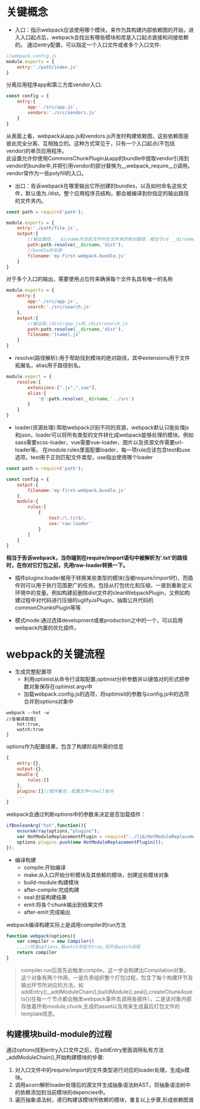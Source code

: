 <!--
 * @Description: 
 * @Author: johe.huang
 * @Date: 2020-07-08 11:34:43
--> 
# 关键概念
- 入口：指示webpack应该使用哪个模块，来作为其构建内部依赖图的开始，进入入口起点后，webpack会找出有哪些模块和库是入口起点直接和间接依赖的。
通过entry配置，可以指定一个入口文件或者多个入口文件:
```javascript
//webpack.config.js
module.exports = {
    entry:'./path/index.js'
}
```
分离应用程序app和第三方库vendor入口:
```javascript
const config = {
    entry:{
        app:'./src/app.js',
        vendors:'./src/vendors.js'
    }
}
```
从表面上看，webpack从app.js和vendors.js开发时构建依赖图，这些依赖图是彼此完全分离、互相独立的。这种方式常见于，只有一个入口起点(不包括vendor)的单页应用程序。  
此设置允许你使用CommonsChunkPlugin从app的bundle中提取vendor引用到vendor的bundle中,并把引用vendor的部分替换为__webpack_require__()调用。  
vendor常作为一些polyfill的入口。


- 出口：告诉webpack在哪里输出它所创建的bundles，以及如何命名这些文件，默认值为./dist。整个应用程序员结构，都会被编译到你指定的输出路径的文件夹内。
```javascript
const path = require('path');

module.exports = {
    entry:'./path/file.js',
    output:{
        //输出路径，__dirname为当前文件所在文件夹的绝对路径，相当于cd __dirname/dist
        path:path.resolve(__dirname,'dist'),
        //bundle的名称
        filename:'my-first-webpack.bundle.js'
    }
}
```
对于多个入口的输出，需要使用占位符来确保每个文件名具有唯一的名称
```javascript
module.exports = {
    entry:{
        app:'./src/app.js',
        search:'./src/search.js'
    },
    output:{
        //输出到./dist/app.js和./dist/search.js
        path:path.resolve(__dirname,'dist'),
        filename:'[name].js'
    }
}

```
- resolve(路径解析):用于帮助找到模块的绝对路径，其中extensions用于文件拓展名，alias用于路径别名。

```javascript
module.export = {
    resolve:{
        extensions:[".js",".vue"],
        alias:{
            '@':path.resolve(__dirname,'../src')
        }
    }
}

```

- loader(资源处理):帮助webpack识别不同的资源，webpack默认只能处理js和json，loader可以将所有类型的文件转化成webpack能够处理的模块。例如sass需要scss-loader、vue需要vue-loader、图片以及资源文件需要url-loader等。
在module.rules里面配置loader，每一项rule应该包含test和use选项，test用于正则匹配文件类型，use指出使用哪个loader
```javascript
const path = require('path');

const config = {
    output:{
        filename:'my-first-webpack.bundle.js'
    },
    module:{
        rules:[
            {
                test:/\.txt$/,
                use:'raw-loader'
            }
        ]
    }
}
```
**相当于告诉webpack，当你碰到在require/import语句中被解析为'.txt'的路径时，在你对它打包之前，先用raw-loader转换一下。**

- 插件plugins:loader被用于转换某些类型的模块(当被require/import时)，而插件则可以用于执行范围更广的任务。包括从打包优化和压缩，一直到重新定义环境中的变量。例如构建前删除dist文件的cleanWebpackPlugin，又例如构建过程中对代码进行压缩的uglifyJsPlugin，抽取公共代码的commonChunksPlugin等等

- 模式mode:通过选择development或者production之中的一个，可以启用webpack内置的优化插件。


# webpack的关键流程
- 生成完整配置项
    - 利用optimist从命令行读取配置,optimist分析参数并以键值对的形式把参数对象保存在optimist.argv中
    - 加载webpack.config.js的选项，将optimisit的参数与config.js中的选项合并到options对象中
```
webpack --hot -w
//会被读取成{
    hot:true,
    watch:true
}
```
options作为配置结果，包含了构建阶段所需的信息
```javascript
{
    entry:{},
    output:{},
    moudle:{
        rules:[]
    },
    plugins:[]//插件集合，配置文件+shell指令
    ...
}
```
webpack会通过判断options中的参数来决定是否加载插件：
```javascript
ifBooleanArg("hot",function(){
    ensureArray(options,"plugins");
    var HotModuleReplacementPlugin = require("../lib/HotModuleReplacementPlugin");
    options.plugins.push(new HotModuleReplacementPlugin());
});
```
- 编译构建
    - compile:开始编译
    - make:从入口开始分析模块及其依赖的模块，创建这些模块对象
    - build-module:构建模块
    - after-compile:完成构建
    - seal:封装构建结果
    - emit:将各个chunk输出到结果文件
    - after-emit:完成输出

webpack编译构建实际上是调用compiler的run方法
```javascript
function webpack(options){
    var compiler = new Compiler()
    ...//检查options.若watch字段为true,则开启watch线程
    return compiler
}
```
> compiler.run后首先会触发compile，这一步会构建出Compilation对象。这个对象有两个作用，一是负责组织整个打包过程，包含了每个构建环节及输出环节所对应的方法。如addEntry(),_addModuleChain(),buildModule(),seal(),createChunkAssets()(在每一个节点都会触发webpack事件去调用各插件），二是该对象内部存放着所有module,chunk,生成的asset以及用来生成最后打包文件的template信息。

## 构建模块build-module的过程
通过options找到entry入口文件之后，在addEntry里面调用私有方法_addModuleChain(),开始构建模块的步骤:
1. 对入口文件中的require/import的文件类型进行对应的loader处理，生成js模块。
2. 调用acorn解析loader处理后的源文件生成抽象语法树AST，将抽象语法树中的依赖添加到当前模块的depencies中。
3. 遍历抽象语法树，递归构建该模块所依赖的模块，重复以上步骤,形成依赖图谱
